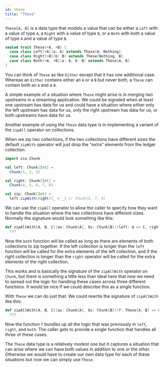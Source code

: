 ```yaml
---
id: these
title: "These"
---
```


`These[A, B]` is a data type that models a value that can be either a `Left` with a value of type `A`, a `Right` with a value of type `B`, or a `Both` with both a value of type `A` and a value of type `B`.

```scala mdoc
sealed trait These[+A, +B] {
  case class Left[+A](a: A) extends These[A, Nothing]
  case class Right[+B](b: B) extends These[Nothing, B]
  case class Both[+A, +B](a: A, b: B) extends These[A, B]
}
```

You can think of `These` as like `Either` except that it has one additional case. Whereas an `Either` contains either an `A` or a `B` but never both, a `These` can contain both an `A` and a `B`.

A simple example of a situation where `These` might arise is in merging two upstreams in a streaming application. We could be signaled when at least one upstream has data for us and could have a situation where either only the left upstream has data for us, only the right upstream has data for us, or both upstreams have data for us.

Another example of using the `These` data type is in implementing a variant of the `zipAll` operator on collections.

When we zip two collections, if the two collections have different sizes the default `zipWith` operator will just drop the "extra" elements from the ledger collection.

```scala mdoc
import zio.Chunk

val left: Chunk[Int] =
  Chunk(1, 2, 3)

val right: Chunk[Int] =
  Chunk(4, 5, 6, 7, 8)

val zip: Chunk[Int] =
  left.zipWith(right)(_ + _) // Chunk(5, 7, 9)
```

We can use the `zipAll` operator to allow the caller to specify how they want to handle the situation where the two collections have different sizes. Normally the signature would look something like this:

```scala mdoc
def zipAllWith[A, B, C](as: Chunk[A], bs: Chunk[B])(left: A => C, right: B => C, both: (A, B) => C): Chunk[C] =
  ???
```

Now the `both` function will be called as long as there are elements of both collections to zip together. If the left collection is longer than the `left` function will be called for the extra elements of the left collection, and if the right collection is longer than the `right` operator will be called for the extra elements of the right collection.

This works and is basically the signature of the `zipAllWith` operator on `Chunk`, but there is something a little less than ideal here that now we need to spread out the logic for handling these cases across three different functions. It would be nice if we could describe this as a single function.

With `These` we can do just that. We could rewrite the signature of `zipAllWith` like this:

```scala mdoc
def zipAllWith[A, B, C](as: Chunk[A], bs: Chunk[B])(f: These[A, B] => C): Chunk[C] =
  ???
```

Now the function `f` bundles up all the logic that was previously in `left`, `right`, and `both`. The caller gets to provide a single function that handles all three of these cases.

The `These` data type is a relatively modest one but it captures a situation that can arise where we can have both values in addition to one or the other. Otherwise we would have to create our own data type for each of these situations but now we can simply use `These`.

